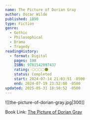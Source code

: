 ```yaml
---
name: The Picture of Dorian Gray
author: Oscar Wilde
published: 1890
type: Fiction
genre:
  - Gothic
  - Philosophical
  - Drama
  - Tragedy
readingHistory:
  - format: Digital
    pages: 198
    ISBN: 9781542097437
    rating: 🌕🌕🌕🌕🌑
    status: Completed
    start: 2024-07-14 21:03:51 -0500
    end: 2024-07-19 23:52:00 -0500
updated: 2025-05-31 18:50:52 -0500
---
```


![[the-picture-of-dorian-gray.jpg|300]]

Book Link: [The Picture of Dorian Gray](https://www.goodreads.com/book/show/5297.The_Picture_of_Dorian_Gray)
